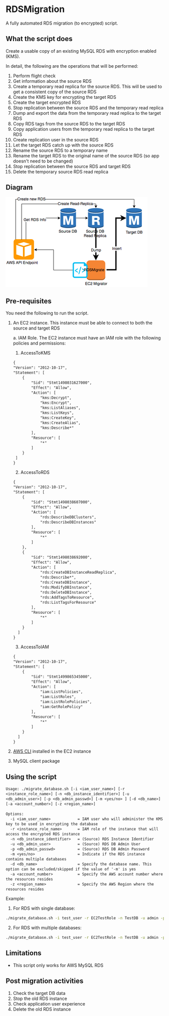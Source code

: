 # RDSMigration
A fully automated RDS migration (to encrypted) script.

## What the script does
Create a usable copy of an existing MySQL RDS with encryption enabled (KMS).

In detail, the following are the operations that will be performed:
1. Perform flight check
2. Get information about the source RDS
3. Create a temporary read replica for the source RDS. This will be used to get a consistent copy of the source RDS
4. Create the KMS key for encrypting the target RDS
5. Create the target encrypted RDS
6. Stop replication between the source RDS and the temporary read replica
7. Dump and export the data from the temporary read replica to the target RDS
8. Copy RDS tags from the source RDS to the target RDS
9. Copy application users from the temporary read replica to the target RDS
10. Create replication user in the source RDS
11. Let the target RDS catch up with the source RDS
12. Rename the source RDS to a temporary name
13. Rename the target RDS to the original name of the source RDS (so app doesn't need to be changed)
14. Stop replication between the source RDS and target RDS
15. Delete the temporary source RDS read replica


## Diagram
![RDSMigrate Diagram](https://raw.githubusercontent.com/VoyagerInnovations/RDSMigration/master/images/rdsmigrate.png)

## Pre-requisites
You need the following to run the script.

1. An EC2 instance. This instance must be able to connect to both the source and target RDS

    a. IAM Role. The EC2 instance must have an IAM role with the following policies and permissions:
  
    1. AccessToKMS
    ```
    {
    "Version": "2012-10-17",
    "Statement": [
        {
            "Sid": "Stmt1498031627000",
            "Effect": "Allow",
            "Action": [
                "kms:Decrypt",
                "kms:Encrypt",
                "kms:ListAliases",
                "kms:ListKeys",
                "kms:CreateKey",
                "kms:CreateAlias",
                "kms:Describe*"
            ],
            "Resource": [
                "*"
            ]
        }
     ]
   }
   ```
    2. AccessToRDS 
    ```
    {
    "Version": "2012-10-17",
    "Statement": [
        {
            "Sid": "Stmt1498038607000",
            "Effect": "Allow",
            "Action": [
                "rds:DescribeDBClusters",
                "rds:DescribeDBInstances"
            ],
            "Resource": [
                "*"
            ]
        },
        {
            "Sid": "Stmt1498038692000",
            "Effect": "Allow",
            "Action": [
                "rds:CreateDBInstanceReadReplica",
                "rds:Describe*",
                "rds:CreateDBInstance",
                "rds:ModifyDBInstance",
                "rds:DeleteDBInstance",
                "rds:AddTagsToResource",
                "rds:ListTagsForResource"
            ],
            "Resource": [
                "*"
            ]
        }
      ]
    }
    ```
    3. AccessToIAM
    ```
    {
    "Version": "2012-10-17",
    "Statement": [
        {
            "Sid": "Stmt1499865345000",
            "Effect": "Allow",
            "Action": [
                "iam:ListPolicies",
                "iam:ListRoles",
                "iam:ListRolePolicies",
                "iam:GetRolePolicy"
            ],
            "Resource": [
                "*"
            ]
        }
      ]
    }
    ```

2. [AWS CLI](https://aws.amazon.com/cli/) installed in the EC2 instance
3. MySQL client package

## Using the script
```
Usage: ./migrate_database.sh [-i <iam_user_name>] [-r <instance_role_name>] [-n <db_instance_identifier>] [-u <db_admin_user>] [-p <db_admin_passwd>] [-m <yes/no> ] [-d <db_name>] [-a <account_number>] [-z <region_name>]

Options:
  -i <iam_user_name>            = IAM user who will administer the KMS key to be used in encrypting the database
  -r <instance_role_name>       = IAM role of the instance that will access the encrypted RDS instance
  -n <db_instance_identifier>   = (Source) RDS Instance Identifier
  -u <db_admin_user>            = (Source) RDS DB Admin User
  -p <db_admin_passwd>          = (Source) RDS DB Admin Password
  -m <yes/no>                   = Indicate if the RDS instance contains multiple databases
  -d <db_name>                  = Specify the database name. This option can be excluded/skipped if the value of '-m' is yes
  -a <account_number>           = Specify the AWS account number where the resources resides
  -z <region_name>              = Specify the AWS Region where the resources resides
```

Example:

1. For RDS with single database:
```bash
./migrate_database.sh -i test_user -r EC2TestRole -n TestDB -u admin -p admin1234 -m no -d testdb -a 123456789012 -z ap-southeast-1
```
2. For RDS with multiple databases:
```bash
./migrate_database.sh -i test_user -r EC2TestRole -n TestDB -u admin -p admin1234 -m yes -a 123456789012 -z ap-southeast-1
```

## Limitations
- This script only works for AWS MySQL RDS

## Post migration activities
1. Check the target DB data
2. Stop the old RDS instance
3. Check application user experience
4. Delete the old RDS instance 

